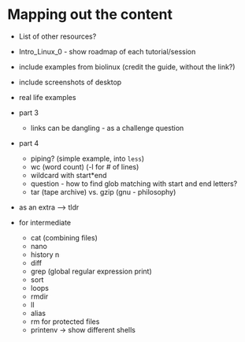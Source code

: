 # Mapping out the content

- List of other resources?
- Intro_Linux_0 - show roadmap of each tutorial/session

- include examples from biolinux (credit the guide, without the link?)
- include screenshots of desktop
- real life examples

- part 3
  - links can be dangling - as a challenge question

- part 4 
  - piping? (simple example, into `less`)
  - wc (word count) (-l for # of lines)
  - wildcard with start*end
  - question - how to find glob matching with start and end letters?
  - tar (tape archive) vs. gzip (gnu - philosophy)

- as an extra --> tldr

- for intermediate
  - cat (combining files)
  - nano
  - history n
  - diff
  - grep (global regular expression print)
  - sort
  - loops
  - rmdir
  - ll
  - alias
  - rm for protected files
  - printenv -> show different shells
  